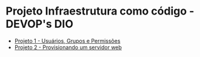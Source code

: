 # Projeto Infraestrutura como código - DEVOP's DIO

<a name="projeto"></a>

- [Projeto 1 - Usuários, Grupos e Permissões](https://github.com/nalpsa/infraestrutura-como-codigo/tree/main/Projeto1-Usuarios-Grupos-e-permissoes)
- [Projeto 2 - Provisionando um servidor web](https://github.com/nalpsa/infraestrutura-como-codigo/tree/main/Projeto2-Provisionando-servidor-web)

